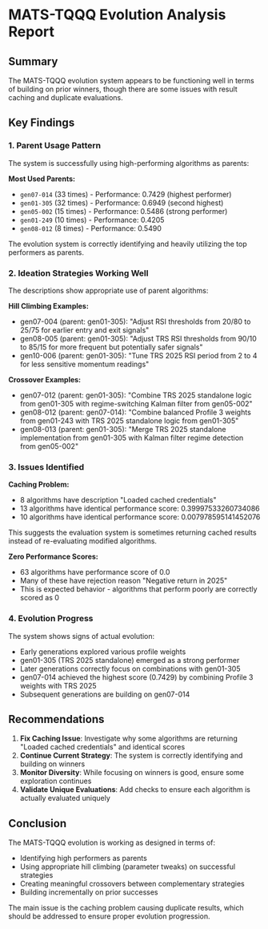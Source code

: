 # MATS-TQQQ Evolution Analysis Report

## Summary

The MATS-TQQQ evolution system appears to be functioning well in terms of building on prior winners, though there are some issues with result caching and duplicate evaluations.

## Key Findings

### 1. Parent Usage Pattern
The system is successfully using high-performing algorithms as parents:

**Most Used Parents:**
- `gen07-014` (33 times) - Performance: 0.7429 (highest performer)
- `gen01-305` (32 times) - Performance: 0.6949 (second highest)
- `gen05-002` (15 times) - Performance: 0.5486 (strong performer)
- `gen01-249` (10 times) - Performance: 0.4205
- `gen08-012` (8 times) - Performance: 0.5490

The evolution system is correctly identifying and heavily utilizing the top performers as parents.

### 2. Ideation Strategies Working Well

The descriptions show appropriate use of parent algorithms:

**Hill Climbing Examples:**
- gen07-004 (parent: gen01-305): "Adjust RSI thresholds from 20/80 to 25/75 for earlier entry and exit signals"
- gen08-005 (parent: gen01-305): "Adjust TRS RSI thresholds from 90/10 to 85/15 for more frequent but potentially safer signals"
- gen10-006 (parent: gen01-305): "Tune TRS 2025 RSI period from 2 to 4 for less sensitive momentum readings"

**Crossover Examples:**
- gen07-012 (parent: gen01-305): "Combine TRS 2025 standalone logic from gen01-305 with regime-switching Kalman filter from gen05-002"
- gen08-012 (parent: gen07-014): "Combine balanced Profile 3 weights from gen01-243 with TRS 2025 standalone logic from gen01-305"
- gen08-013 (parent: gen01-305): "Merge TRS 2025 standalone implementation from gen01-305 with Kalman filter regime detection from gen05-002"

### 3. Issues Identified

**Caching Problem:**
- 8 algorithms have description "Loaded cached credentials" 
- 13 algorithms have identical performance score: 0.39997533260734086
- 10 algorithms have identical performance score: 0.007978595141452076

This suggests the evaluation system is sometimes returning cached results instead of re-evaluating modified algorithms.

**Zero Performance Scores:**
- 63 algorithms have performance score of 0.0
- Many of these have rejection reason "Negative return in 2025"
- This is expected behavior - algorithms that perform poorly are correctly scored as 0

### 4. Evolution Progress

The system shows signs of actual evolution:
- Early generations explored various profile weights
- gen01-305 (TRS 2025 standalone) emerged as a strong performer
- Later generations correctly focus on combinations with gen01-305
- gen07-014 achieved the highest score (0.7429) by combining Profile 3 weights with TRS 2025
- Subsequent generations are building on gen07-014

## Recommendations

1. **Fix Caching Issue**: Investigate why some algorithms are returning "Loaded cached credentials" and identical scores
2. **Continue Current Strategy**: The system is correctly identifying and building on winners
3. **Monitor Diversity**: While focusing on winners is good, ensure some exploration continues
4. **Validate Unique Evaluations**: Add checks to ensure each algorithm is actually evaluated uniquely

## Conclusion

The MATS-TQQQ evolution is working as designed in terms of:
- Identifying high performers as parents
- Using appropriate hill climbing (parameter tweaks) on successful strategies  
- Creating meaningful crossovers between complementary strategies
- Building incrementally on prior successes

The main issue is the caching problem causing duplicate results, which should be addressed to ensure proper evolution progression.